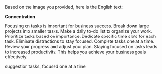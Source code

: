 Based on the image you provided, here is the English text:

**Concentration**

Focusing on tasks is important for business success. Break down large projects into smaller tasks. Make a daily to-do list to organize your work. Prioritize tasks based on importance. Dedicate specific time slots for each task. Eliminate distractions to stay focused. Complete tasks one at a time. Review your progress and adjust your plan. Staying focused on tasks leads to increased productivity. This helps you achieve your business goals effectively.

suggestion
    tasks,
    focused
    one at a time
